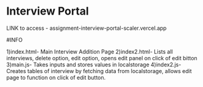 # Interview Portal

LINK to access - assignment-interview-portal-scaler.vercel.app


#INFO

1)index.html- Main Interview Addition Page
2)index2.html- Lists all interviews, delete option, edit option, opens edit panel on click of edit bitton
3)main.js- Takes inputs and stores values in localstorage
4)index2.js- Creates tables of interview by fetching data from localstorage, allows edit page to function on click of edit button.
